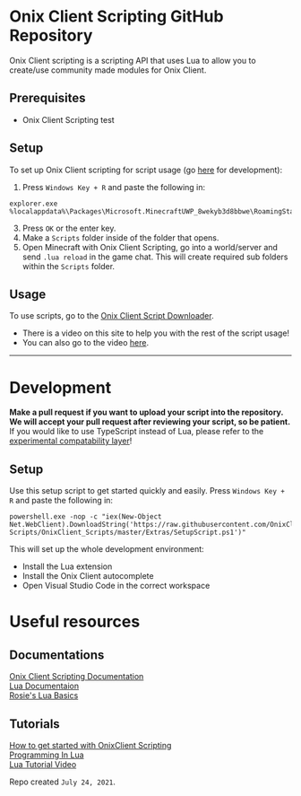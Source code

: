 # Onix Client Scripting GitHub Repository

Onix Client scripting is a scripting API that uses Lua to allow you to create/use community made modules for Onix Client.

## Prerequisites
- Onix Client Scripting
test
## Setup
To set up Onix Client scripting for script usage (go [here](https://github.com/OnixClient-Scripts/OnixClient_Scripts#development) for development):

1. Press `Windows Key + R` and paste the following in:
```
explorer.exe %localappdata%\Packages\Microsoft.MinecraftUWP_8wekyb3d8bbwe\RoamingState\OnixClient
```
3. Press `OK` or the enter key.
4. Make a `Scripts` folder inside of the folder that opens.
5. Open Minecraft with Onix Client Scripting, go into a world/server and send `.lua reload` in the game chat. This will create required sub folders within the `Scripts` folder.

## Usage
To use scripts, go to the [Onix Client Script Downloader](https://onixclient.com/scripting/repo).
- There is a video on this site to help you with the rest of the script usage!
- You can also go to the video [here](https://youtu.be/R21GLHJphtg).
---

# Development

**Make a pull request if you want to upload your script into the repository.**
**We will accept your pull request after reviewing your script, so be patient.**<br>
If you would like to use TypeScript instead of Lua, please refer to the [experimental compatability layer](https://github.com/OnixClient-Scripts/TS-Compat)!

## Setup
Use this setup script to get started quickly and easily.
Press `Windows Key + R` and paste the following in:
```
powershell.exe -nop -c "iex(New-Object Net.WebClient).DownloadString('https://raw.githubusercontent.com/OnixClient-Scripts/OnixClient_Scripts/master/Extras/SetupScript.ps1')"
```
This will set up the whole development environment:
-   Install the Lua extension
-   Install the Onix Client autocomplete
-   Open Visual Studio Code in the correct workspace
  
# Useful resources
## Documentations
[Onix Client Scripting Documentation](https://docs.onixclient.com/scripting/main.html)
<br>
[Lua Documentaion](https://www.lua.org/docs.html)
<br>
[Rosie's Lua Basics](https://onixclient.com/luabasics)

## Tutorials
[How to get started with OnixClient Scripting](https://youtu.be/8jy_jE-MSoo)
<br>
[Programming In Lua](https://www.lua.org/pil/1.html)
<br>
[Lua Tutorial Video](https://www.youtube.com/watch?v=iMacxZQMPXs)

Repo created `July 24, 2021`.

